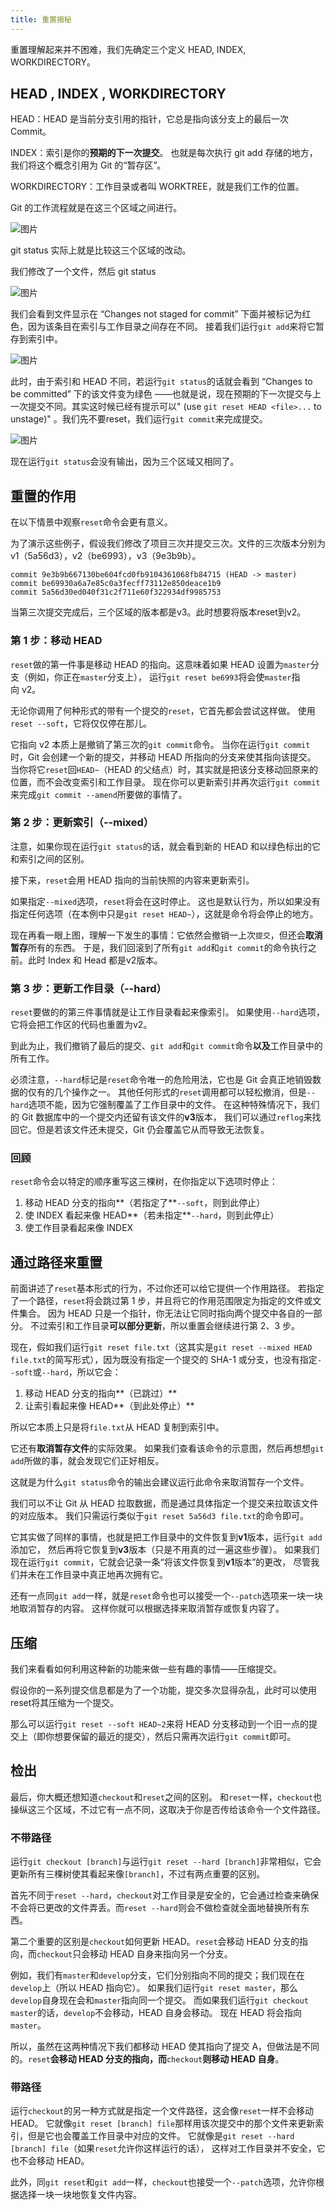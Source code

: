 ```yaml
---
title: 重置揭秘
---
```


重置理解起来并不困难，我们先确定三个定义 HEAD, INDEX, WORKDIRECTORY。

## HEAD , INDEX , WORKDIRECTORY

HEAD：HEAD 是当前分支引用的指针，它总是指向该分支上的最后一次Commit。

INDEX：索引是你的**预期的下一次提交**。 也就是每次执行 git add 存储的地方，我们将这个概念引用为 Git 的“暂存区”。

WORKDIRECTORY：工作目录或者叫 WORKTREE，就是我们工作的位置。

Git 的工作流程就是在这三个区域之间进行。

![图片](./../../../.vuepress/public/images/aYUEk8cC1ivLsQig.png)

git status 实际上就是比较这三个区域的改动。

我们修改了一个文件，然后 git status

![图片](./../../../.vuepress/public/images/dyKWhgZSOf8bdv4x.png)

我们会看到文件显示在 “Changes not staged for commit” 下面并被标记为红色，因为该条目在索引与工作目录之间存在不同。 接着我们运行`git add`来将它暂存到索引中。

![图片](./../../../.vuepress/public/images/C1BhFYCOvxLmmQT8.png)

此时，由于索引和 HEAD 不同，若运行`git status`的话就会看到 “Changes to be committed” 下的该文件变为绿色 ——也就是说，现在预期的下一次提交与上一次提交不同。其实这时候已经有提示可以" (use `git reset HEAD <file>...` to unstage)" 。我们先不要reset，我们运行`git commit`来完成提交。

![图片](./../../../.vuepress/public/images/wUK4MWcVx46Uulyt.png)

现在运行`git status`会没有输出，因为三个区域又相同了。

## 重置的作用

在以下情景中观察`reset`命令会更有意义。

为了演示这些例子，假设我们修改了项目三次并提交三次。文件的三次版本分别为v1（5a56d3），v2（be6993），v3（9e3b9b）。

```shell
commit 9e3b9b667130be604fcd0fb9104361068fb84715 (HEAD -> master)
commit be69930a6a7e85c0a3fecff73112e850deace1b9
commit 5a56d30ed040f31c2f711e60f322934df9985753
```
当第三次提交完成后，三个区域的版本都是v3。此时想要将版本reset到v2。

### 第 1 步：移动 HEAD

`reset`做的第一件事是移动 HEAD 的指向。这意味着如果 HEAD 设置为`master`分支（例如，你正在`master`分支上）， 运行`git reset be6993`将会使`master`指向 v2。

无论你调用了何种形式的带有一个提交的`reset`，它首先都会尝试这样做。 使用`reset --soft`，它将仅仅停在那儿。

它指向 v2 本质上是撤销了第三次的`git commit`命令。 当你在运行`git commit`时，Git 会创建一个新的提交，并移动 HEAD 所指向的分支来使其指向该提交。 当你将它`reset`回`HEAD~`（HEAD 的父结点）时，其实就是把该分支移动回原来的位置，而不会改变索引和工作目录。 现在你可以更新索引并再次运行`git commit`来完成`git commit --amend`所要做的事情了。

### 第 2 步：更新索引（--mixed）

注意，如果你现在运行`git status`的话，就会看到新的 HEAD 和以绿色标出的它和索引之间的区别。

接下来，`reset`会用 HEAD 指向的当前快照的内容来更新索引。

如果指定`--mixed`选项，`reset`将会在这时停止。 这也是默认行为，所以如果没有指定任何选项（在本例中只是`git reset HEAD~`），这就是命令将会停止的地方。

现在再看一眼上图，理解一下发生的事情：它依然会撤销一上次`提交`，但还会**取消暂存**所有的东西。 于是，我们回滚到了所有`git add`和`git commit`的命令执行之前。此时 Index 和 Head 都是v2版本。

### 第 3 步：更新工作目录（--hard）

`reset`要做的的第三件事情就是让工作目录看起来像索引。 如果使用`--hard`选项，它将会把工作区的代码也重置为v2。

到此为止，我们撤销了最后的提交、`git add`和`git commit`命令**以及**工作目录中的所有工作。

必须注意，`--hard`标记是`reset`命令唯一的危险用法，它也是 Git 会真正地销毁数据的仅有的几个操作之一。 其他任何形式的`reset`调用都可以轻松撤消，但是`--hard`选项不能，因为它强制覆盖了工作目录中的文件。 在这种特殊情况下，我们的 Git 数据库中的一个提交内还留有该文件的**v3**版本， 我们可以通过`reflog`来找回它。但是若该文件还未提交，Git 仍会覆盖它从而导致无法恢复。

### **回顾**

`reset`命令会以特定的顺序重写这三棵树，在你指定以下选项时停止：

1. 移动 HEAD 分支的指向**（若指定了**`--soft`，则到此停止）
2. 使 INDEX 看起来像 HEAD**（若未指定**`--hard`，则到此停止）
3. 使工作目录看起来像 INDEX
## 通过路径来重置

前面讲述了`reset`基本形式的行为，不过你还可以给它提供一个作用路径。 若指定了一个路径，`reset`将会跳过第 1 步，并且将它的作用范围限定为指定的文件或文件集合。 因为 HEAD 只是一个指针，你无法让它同时指向两个提交中各自的一部分。 不过索引和工作目录**可以部分更新**，所以重置会继续进行第 2、3 步。

现在，假如我们运行`git reset file.txt`（这其实是`git reset --mixed HEAD file.txt`的简写形式），因为既没有指定一个提交的 SHA-1 或分支，也没有指定`--soft`或`--hard`，所以它会：

1. 移动 HEAD 分支的指向**（已跳过）**
2. 让索引看起来像 HEAD**（到此处停止）**

所以它本质上只是将`file.txt`从 HEAD 复制到索引中。

它还有**取消暂存文件**的实际效果。 如果我们查看该命令的示意图，然后再想想`git add`所做的事，就会发现它们正好相反。

这就是为什么`git status`命令的输出会建议运行此命令来取消暂存一个文件。

我们可以不让 Git 从 HEAD 拉取数据，而是通过具体指定一个提交来拉取该文件的对应版本。 我们只需运行类似于`git reset 5a56d3 file.txt`的命令即可。

它其实做了同样的事情，也就是把工作目录中的文件恢复到**v1**版本，运行`git add`添加它， 然后再将它恢复到**v3**版本（只是不用真的过一遍这些步骤）。 如果我们现在运行`git commit`，它就会记录一条“将该文件恢复到**v1**版本”的更改， 尽管我们并未在工作目录中真正地再次拥有它。

还有一点同`git add`一样，就是`reset`命令也可以接受一个`--patch`选项来一块一块地取消暂存的内容。 这样你就可以根据选择来取消暂存或恢复内容了。

## 压缩

我们来看看如何利用这种新的功能来做一些有趣的事情——压缩提交。

假设你的一系列提交信息都是为了一个功能，提交多次显得杂乱，此时可以使用reset将其压缩为一个提交。

那么可以运行`git reset --soft HEAD~2`来将 HEAD 分支移动到一个旧一点的提交上（即你想要保留的最近的提交），然后只需再次运行`git commit`即可。

## 检出

最后，你大概还想知道`checkout`和`reset`之间的区别。 和`reset`一样，`checkout`也操纵这三个区域，不过它有一点不同，这取决于你是否传给该命令一个文件路径。

### **不带路径**

运行`git checkout [branch]`与运行`git reset --hard [branch]`非常相似，它会更新所有三棵树使其看起来像`[branch]`，不过有两点重要的区别。

首先不同于`reset --hard`，`checkout`对工作目录是安全的，它会通过检查来确保不会将已更改的文件弄丢。而`reset --hard`则会不做检查就全面地替换所有东西。

第二个重要的区别是`checkout`如何更新 HEAD。`reset`会移动 HEAD 分支的指向，而`checkout`只会移动 HEAD 自身来指向另一个分支。

例如，我们有`master`和`develop`分支，它们分别指向不同的提交；我们现在在`develop`上（所以 HEAD 指向它）。 如果我们运行`git reset master`，那么`develop`自身现在会和`master`指向同一个提交。 而如果我们运行`git checkout master`的话，`develop`不会移动，HEAD 自身会移动。 现在 HEAD 将会指向`master`。

所以，虽然在这两种情况下我们都移动 HEAD 使其指向了提交 A，但做法是不同的。`reset`**会移动 HEAD 分支的指向，而**`checkout`**则移动 HEAD 自身**。

### **带路径**

运行`checkout`的另一种方式就是指定一个文件路径，这会像`reset`一样不会移动 HEAD。 它就像`git reset [branch] file`那样用该次提交中的那个文件来更新索引，但是它也会覆盖工作目录中对应的文件。 它就像是`git reset --hard [branch] file`（如果`reset`允许你这样运行的话）， 这样对工作目录并不安全，它也不会移动 HEAD。

此外，同`git reset`和`git add`一样，`checkout`也接受一个`--patch`选项，允许你根据选择一块一块地恢复文件内容。